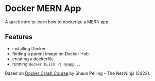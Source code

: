 # Docker MERN App

A quick intro to learn how to dockerize a MERN app.

## Features

- installing Docker.
- finding a parent image on Docker Hub.
- creating a dockerfile.
- running `docker build -t myapp .`.

Based on [Docker Crash Course](https://www.youtube.com/playlist?list=PL4cUxeGkcC9hxjeEtdHFNYMtCpjNBm3h7) by Shaun Pelling - The Net Ninja (2022).
